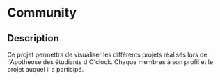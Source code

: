 # Community

## Description

Ce projet permettra de visualiser les différents projets réalisés lors de l'Apothèose des étudiants d'O'clock.
Chaque membres à son profil et le projet auquel il a participé.